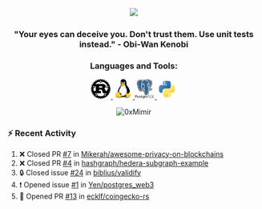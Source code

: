 <p align="center">
    <img src="https://github.com/0xMimir/0xMimir/blob/51bf3f06c7d04d019c1678a04a754d4bf04b8a8e/obi-wan.gif?raw=true" />
</p>

<h3 align="center">
    "Your eyes can deceive you. Don't trust them. Use unit tests instead." - Obi-Wan Kenobi
</h3>

<h3 align="center">Languages and Tools:</h3>

<p align="center">
   <a href="https://www.rust-lang.org" target="_blank" rel="noreferrer"> <img src="https://raw.githubusercontent.com/devicons/devicon/master/icons/rust/rust-plain.svg" alt="rust" width="40" height="40"/> </a>
   <a href="https://www.linux.org/" target="_blank" rel="noreferrer"> <img src="https://raw.githubusercontent.com/devicons/devicon/master/icons/linux/linux-original.svg" alt="linux" width="40" height="40"/> </a>
   <a href="https://www.postgresql.org" target="_blank" rel="noreferrer"> <img src="https://raw.githubusercontent.com/devicons/devicon/master/icons/postgresql/postgresql-original-wordmark.svg" alt="postgresql" width="40" height="40"/> </a> 
   <a href="https://www.python.org" target="_blank" rel="noreferrer"> <img src="https://raw.githubusercontent.com/devicons/devicon/master/icons/python/python-original.svg" alt="python" width="40" height="40"/> </a> 
</p>

<p align="center"><img  src="https://github-readme-stats.vercel.app/api?username=0xMimir&theme=transparent" alt="0xMimir" /></p>


### :zap: Recent Activity

<!--START_SECTION:activity-->
1. ❌ Closed PR [#7](https://github.com/Mikerah/awesome-privacy-on-blockchains/pull/7) in [Mikerah/awesome-privacy-on-blockchains](https://github.com/Mikerah/awesome-privacy-on-blockchains)
2. ❌ Closed PR [#4](https://github.com/hashgraph/hedera-subgraph-example/pull/4) in [hashgraph/hedera-subgraph-example](https://github.com/hashgraph/hedera-subgraph-example)
3. 🔒 Closed issue [#24](https://github.com/biblius/validify/issues/24) in [biblius/validify](https://github.com/biblius/validify)
4. ❗ Opened issue [#1](https://github.com/Yen/postgres_web3/issues/1) in [Yen/postgres_web3](https://github.com/Yen/postgres_web3)
5. 💪 Opened PR [#13](https://github.com/ecklf/coingecko-rs/pull/13) in [ecklf/coingecko-rs](https://github.com/ecklf/coingecko-rs)
<!--END_SECTION:activity-->